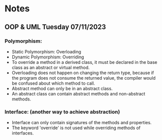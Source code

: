 # Notes
## OOP & UML Tuesday 07/11/2023
### Polymorphism: 
- Static Polymorphism: Overloading
- Dynamic Polymorphism: Overriding
- To override a method in a derived class, it must be declared in the base class as an abstract or virtual method.
- Overloading does not happen on changing the return type, because if the program does not consume the returned value, the compiler would be confused about which method to call.
- Abstract method can only be in an abstract class.
- An abstract class can contain abstract methods and non-abstract methods.

### Interface: (another way to achieve abstraction)
- Interface can only contain signatures of the methods and properties.
- The keyword 'override' is not used while overriding methods of interfaces.

